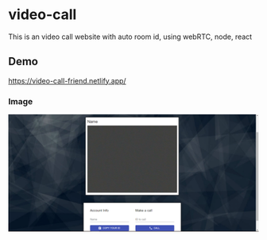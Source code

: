 # video-call
 This is an video call website with auto room id, using webRTC, node, react
 
## Demo
https://video-call-friend.netlify.app/

### Image
![alt text](https://github.com/ahmed3520/video-call/blob/main/videocall.PNG)
